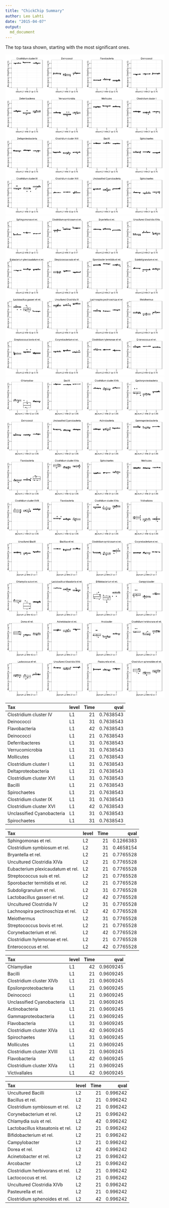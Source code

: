 ```yaml
---
title: "ChickChip Summary"
author: Leo Lahti
date: "2015-04-07"
output:
  md_document
---
```

<!--
%\VignetteEngine{knitr::rmarkdown}
%\VignetteIndexEntry{Markdown Vignette}
%\usepackage[utf8]{inputenc}
-->


The top taxa shown, starting with the most significant ones.



![plot of chunk boxplots2](figure/boxplots2-1.png) ![plot of chunk boxplots2](figure/boxplots2-2.png) ![plot of chunk boxplots2](figure/boxplots2-3.png) ![plot of chunk boxplots2](figure/boxplots2-4.png) 




|Tax                        |level | Time|      qval|
|:--------------------------|:-----|----:|---------:|
|Clostridium cluster IV     |L1    |   21| 0.7638543|
|Deinococci                 |L1    |   31| 0.7638543|
|Flavobacteria              |L1    |   42| 0.7638543|
|Deinococci                 |L1    |   21| 0.7638543|
|Deferribacteres            |L1    |   31| 0.7638543|
|Verrucomicrobia            |L1    |   31| 0.7638543|
|Mollicutes                 |L1    |   21| 0.7638543|
|Clostridium cluster I      |L1    |   31| 0.7638543|
|Deltaproteobacteria        |L1    |   21| 0.7638543|
|Clostridium cluster XVI    |L1    |   31| 0.7638543|
|Bacilli                    |L1    |   21| 0.7638543|
|Spirochaetes               |L1    |   21| 0.7638543|
|Clostridium cluster IX     |L1    |   31| 0.7638543|
|Clostridium cluster XVI    |L1    |   42| 0.7638543|
|Unclassified Cyanobacteria |L1    |   31| 0.7638543|
|Spirochaetes               |L1    |   31| 0.7638543|



|Tax                               |level | Time|      qval|
|:---------------------------------|:-----|----:|---------:|
|Sphingomonas et rel.              |L2    |   21| 0.1266383|
|Clostridium symbiosum et rel.     |L2    |   31| 0.4658154|
|Bryantella et rel.                |L2    |   21| 0.7765528|
|Uncultured Clostridia XIVa        |L2    |   21| 0.7765528|
|Eubacterium plexicaudatum et rel. |L2    |   21| 0.7765528|
|Streptococcus suis et rel.        |L2    |   21| 0.7765528|
|Sporobacter termitidis et rel.    |L2    |   21| 0.7765528|
|Subdoligranulum et rel.           |L2    |   31| 0.7765528|
|Lactobacillus gasseri et rel.     |L2    |   42| 0.7765528|
|Uncultured Clostridia IV          |L2    |   31| 0.7765528|
|Lachnospira pectinoschiza et rel. |L2    |   42| 0.7765528|
|Meiothermus                       |L2    |   31| 0.7765528|
|Streptococcus bovis et rel.       |L2    |   21| 0.7765528|
|Corynebacterium et rel.           |L2    |   42| 0.7765528|
|Clostridium hylemonae et rel.     |L2    |   21| 0.7765528|
|Enterococcus et rel.              |L2    |   42| 0.7765528|



|Tax                        |level | Time|      qval|
|:--------------------------|:-----|----:|---------:|
|Chlamydiae                 |L1    |   42| 0.9609245|
|Bacilli                    |L1    |   21| 0.9609245|
|Clostridium cluster XIVb   |L1    |   21| 0.9609245|
|Epsilonproteobacteria      |L1    |   21| 0.9609245|
|Deinococci                 |L1    |   21| 0.9609245|
|Unclassified Cyanobacteria |L1    |   21| 0.9609245|
|Actinobacteria             |L1    |   21| 0.9609245|
|Gammaproteobacteria        |L1    |   21| 0.9609245|
|Flavobacteria              |L1    |   31| 0.9609245|
|Clostridium cluster XIVa   |L1    |   42| 0.9609245|
|Spirochaetes               |L1    |   31| 0.9609245|
|Mollicutes                 |L1    |   21| 0.9609245|
|Clostridium cluster XVIII  |L1    |   21| 0.9609245|
|Flavobacteria              |L1    |   42| 0.9609245|
|Clostridium cluster XIVa   |L1    |   21| 0.9609245|
|Victivallales              |L1    |   42| 0.9609245|



|Tax                               |level | Time|     qval|
|:---------------------------------|:-----|----:|--------:|
|Uncultured Bacilli                |L2    |   21| 0.996242|
|Bacillus et rel.                  |L2    |   21| 0.996242|
|Clostridium symbiosum et rel.     |L2    |   21| 0.996242|
|Corynebacterium et rel.           |L2    |   21| 0.996242|
|Chlamydia suis et rel.            |L2    |   42| 0.996242|
|Lactobacillus kitasatonis et rel. |L2    |   21| 0.996242|
|Bifidobacterium et rel.           |L2    |   21| 0.996242|
|Campylobacter                     |L2    |   21| 0.996242|
|Dorea et rel.                     |L2    |   42| 0.996242|
|Acinetobacter et rel.             |L2    |   21| 0.996242|
|Arcobacter                        |L2    |   21| 0.996242|
|Clostridium herbivorans et rel.   |L2    |   21| 0.996242|
|Lactococcus et rel.               |L2    |   21| 0.996242|
|Uncultured Clostridia XIVb        |L2    |   21| 0.996242|
|Pasteurella et rel.               |L2    |   21| 0.996242|
|Clostridium sphenoides et rel.    |L2    |   42| 0.996242|


